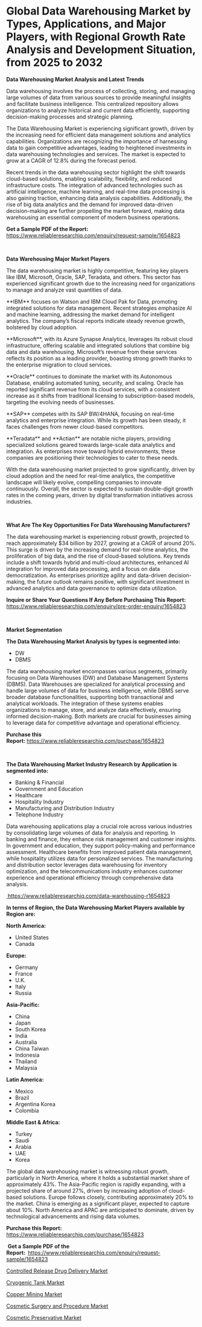 <p><h1>Global Data Warehousing Market by Types, Applications, and Major Players, with Regional Growth Rate Analysis and Development Situation, from 2025 to 2032</h1></p><p><strong>Data Warehousing Market Analysis and Latest Trends</strong></p>
<p><p>Data warehousing involves the process of collecting, storing, and managing large volumes of data from various sources to provide meaningful insights and facilitate business intelligence. This centralized repository allows organizations to analyze historical and current data efficiently, supporting decision-making processes and strategic planning.</p><p>The Data Warehousing Market is experiencing significant growth, driven by the increasing need for efficient data management solutions and analytics capabilities. Organizations are recognizing the importance of harnessing data to gain competitive advantages, leading to heightened investments in data warehousing technologies and services. The market is expected to grow at a CAGR of 12.8% during the forecast period. </p><p>Recent trends in the data warehousing sector highlight the shift towards cloud-based solutions, enabling scalability, flexibility, and reduced infrastructure costs. The integration of advanced technologies such as artificial intelligence, machine learning, and real-time data processing is also gaining traction, enhancing data analysis capabilities. Additionally, the rise of big data analytics and the demand for improved data-driven decision-making are further propelling the market forward, making data warehousing an essential component of modern business operations.</p></p>
<p><strong>Get a Sample PDF of the Report:&nbsp;</strong> <a href="https://www.reliableresearchiq.com/enquiry/request-sample/1654823?utm_campaign=99&utm_medium=2&utm_source=Github&utm_content=ia&utm_term=06032025&utm_id=data-warehousing">https://www.reliableresearchiq.com/enquiry/request-sample/1654823</a></p>
<p>&nbsp;</p>
<p><strong>Data Warehousing Major Market Players</strong></p>
<p><p>The data warehousing market is highly competitive, featuring key players like IBM, Microsoft, Oracle, SAP, Teradata, and others. This sector has experienced significant growth due to the increasing need for organizations to manage and analyze vast quantities of data.</p><p>**IBM** focuses on Watson and IBM Cloud Pak for Data, promoting integrated solutions for data management. Recent strategies emphasize AI and machine learning, addressing the market demand for intelligent analytics. The company’s fiscal reports indicate steady revenue growth, bolstered by cloud adoption.</p><p>**Microsoft**, with its Azure Synapse Analytics, leverages its robust cloud infrastructure, offering scalable and integrated solutions that combine big data and data warehousing. Microsoft’s revenue from these services reflects its position as a leading provider, boasting strong growth thanks to the enterprise migration to cloud services.</p><p>**Oracle** continues to dominate the market with its Autonomous Database, enabling automated tuning, security, and scaling. Oracle has reported significant revenue from its cloud services, with a consistent increase as it shifts from traditional licensing to subscription-based models, targeting the evolving needs of businesses.</p><p>**SAP** competes with its SAP BW/4HANA, focusing on real-time analytics and enterprise integration. While its growth has been steady, it faces challenges from newer cloud-based competitors.</p><p>**Teradata** and **Actian** are notable niche players, providing specialized solutions geared towards large-scale data analytics and integration. As enterprises move toward hybrid environments, these companies are positioning their technologies to cater to these needs.</p><p>With the data warehousing market projected to grow significantly, driven by cloud adoption and the need for real-time analytics, the competitive landscape will likely evolve, compelling companies to innovate continuously. Overall, the sector is expected to sustain double-digit growth rates in the coming years, driven by digital transformation initiatives across industries.</p></p>
<p>&nbsp;</p>
<p><strong>What Are The Key Opportunities For Data Warehousing Manufacturers?</strong></p>
<p><p>The data warehousing market is experiencing robust growth, projected to reach approximately $34 billion by 2027, growing at a CAGR of around 20%. This surge is driven by the increasing demand for real-time analytics, the proliferation of big data, and the rise of cloud-based solutions. Key trends include a shift towards hybrid and multi-cloud architectures, enhanced AI integration for improved data processing, and a focus on data democratization. As enterprises prioritize agility and data-driven decision-making, the future outlook remains positive, with significant investment in advanced analytics and data governance to optimize data utilization.</p></p>
<p><strong>Inquire or Share Your Questions If Any Before Purchasing This Report:</strong> <a href="https://www.reliableresearchiq.com/enquiry/pre-order-enquiry/1654823?utm_campaign=99&utm_medium=2&utm_source=Github&utm_content=ia&utm_term=06032025&utm_id=data-warehousing">https://www.reliableresearchiq.com/enquiry/pre-order-enquiry/1654823</a></p>
<p>&nbsp;</p>
<p><strong>Market Segmentation</strong></p>
<p><strong>The Data Warehousing Market Analysis by types is segmented into:</strong></p>
<p><ul><li>DW</li><li>DBMS</li></ul></p>
<p><p>The data warehousing market encompasses various segments, primarily focusing on Data Warehouses (DW) and Database Management Systems (DBMS). Data Warehouses are specialized for analytical processing and handle large volumes of data for business intelligence, while DBMS serve broader database functionalities, supporting both transactional and analytical workloads. The integration of these systems enables organizations to manage, store, and analyze data effectively, ensuring informed decision-making. Both markets are crucial for businesses aiming to leverage data for competitive advantage and operational efficiency.</p></p>
<p><strong>Purchase this Report:&nbsp;</strong><a href="https://www.reliableresearchiq.com/purchase/1654823?utm_campaign=99&utm_medium=2&utm_source=Github&utm_content=ia&utm_term=06032025&utm_id=data-warehousing">https://www.reliableresearchiq.com/purchase/1654823</a></p>
<p>&nbsp;</p>
<p><strong>The Data Warehousing Market Industry Research by Application is segmented into:</strong></p>
<p><ul><li>Banking & Financial</li><li>Government and Education</li><li>Healthcare</li><li>Hospitality Industry</li><li>Manufacturing and Distribution Industry</li><li>Telephone Industry</li></ul></p>
<p><p>Data warehousing applications play a crucial role across various industries by consolidating large volumes of data for analysis and reporting. In banking and finance, they enhance risk management and customer insights. In government and education, they support policy-making and performance assessment. Healthcare benefits from improved patient data management, while hospitality utilizes data for personalized services. The manufacturing and distribution sector leverages data warehousing for inventory optimization, and the telecommunications industry enhances customer experience and operational efficiency through comprehensive data analysis.</p></p>
<p><a href="https://www.reliableresearchiq.com/data-warehousing-r1654823?utm_campaign=99&utm_medium=2&utm_source=Github&utm_content=ia&utm_term=06032025&utm_id=data-warehousing">&nbsp;https://www.reliableresearchiq.com/data-warehousing-r1654823</a></p>
<p><strong>In terms of Region, the Data Warehousing Market Players available by Region are:</strong></p>
<p>
    <p> <strong> North America: </strong>
        <ul>
            <li>United States</li>
            <li>Canada</li>
        </ul>
        </p> 
    <p> <strong> Europe: </strong>
        <ul>
            <li>Germany</li>
            <li>France</li>
            <li>U.K.</li>
            <li>Italy</li>
            <li>Russia</li>
        </ul>
        </p> 
    <p> <strong> Asia-Pacific: </strong>
        <ul>
            <li>China</li>
            <li>Japan</li>
            <li>South Korea</li>
            <li>India</li>
            <li>Australia</li>
            <li>China Taiwan</li>
            <li>Indonesia</li>
            <li>Thailand</li>
            <li>Malaysia</li>
        </ul>
        </p> 
    <p> <strong> Latin America: </strong>
        <ul>
            <li>Mexico</li>
            <li>Brazil</li>
            <li>Argentina Korea</li>
            <li>Colombia</li>
        </ul>
        </p> 
    <p> <strong> Middle East & Africa: </strong>
        <ul>
            <li>Turkey</li>
            <li>Saudi</li>
            <li>Arabia</li>
            <li>UAE</li>
            <li>Korea</li>
        </ul>
    </p>
    </p>
<p><p>The global data warehousing market is witnessing robust growth, particularly in North America, where it holds a substantial market share of approximately 43%. The Asia-Pacific region is rapidly expanding, with a projected share of around 27%, driven by increasing adoption of cloud-based solutions. Europe follows closely, contributing approximately 20% to the market. China is emerging as a significant player, expected to capture about 10%. North America and APAC are anticipated to dominate, driven by technological advancements and rising data volumes.</p></p>
<p><strong>Purchase this Report: </strong><a href="https://www.reliableresearchiq.com/purchase/1654823?utm_campaign=99&utm_medium=2&utm_source=Github&utm_content=ia&utm_term=06032025&utm_id=data-warehousing">https://www.reliableresearchiq.com/purchase/1654823</a></p>
<p>&nbsp;<strong>Get a Sample PDF of the Report:&nbsp;&nbsp;</strong><a href="https://www.reliableresearchiq.com/enquiry/request-sample/1654823?utm_campaign=99&utm_medium=2&utm_source=Github&utm_content=ia&utm_term=06032025&utm_id=data-warehousing">https://www.reliableresearchiq.com/enquiry/request-sample/1654823</a></p>
<p><strong></strong></p>
<p><p><a href="https://github.com/botocniveda/Market-Research-Report-List-1/blob/main/controlled-release-drug-delivery-market.md?utm_campaign=99&utm_medium=2&utm_source=Github&utm_content=ia&utm_term=06032025&utm_id=data-warehousing">Controlled Release Drug Delivery Market</a></p><p><a href="https://github.com/moorsdorak31/Market-Research-Report-List-1/blob/main/cryogenic-tank-market.md?utm_campaign=99&utm_medium=2&utm_source=Github&utm_content=ia&utm_term=06032025&utm_id=data-warehousing">Cryogenic Tank Market</a></p><p><a href="https://github.com/kuciakkukalo/Market-Research-Report-List-1/blob/main/copper-mining-market.md?utm_campaign=99&utm_medium=2&utm_source=Github&utm_content=ia&utm_term=06032025&utm_id=data-warehousing">Copper Mining Market</a></p><p><a href="https://github.com/danitkeavyx7/Market-Research-Report-List-1/blob/main/cosmetic-surgery-and-procedure-market.md?utm_campaign=99&utm_medium=2&utm_source=Github&utm_content=ia&utm_term=06032025&utm_id=data-warehousing">Cosmetic Surgery and Procedure Market</a></p><p><a href="https://github.com/taffouasaoka/Market-Research-Report-List-1/blob/main/cosmetic-preservative-market.md?utm_campaign=99&utm_medium=2&utm_source=Github&utm_content=ia&utm_term=06032025&utm_id=data-warehousing">Cosmetic Preservative Market</a></p></p>